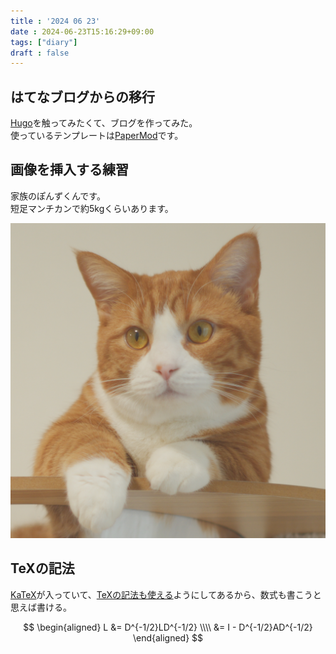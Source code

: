 ```yaml
---
title : '2024 06 23'
date : 2024-06-23T15:16:29+09:00
tags: ["diary"]
draft : false
---
```



## はてなブログからの移行

[Hugo](https://gohugo.io/)を触ってみたくて、ブログを作ってみた。\
使っているテンプレートは[PaperMod](https://adityatelange.github.io/hugo-PaperMod/)です。


## 画像を挿入する練習

家族のぽんずくんです。\
短足マンチカンで約5kgくらいあります。

![家族](DSC03316.JPG)


## TeXの記法

[KaTeX](https://katex.org/)が入っていて、[TeXの記法も使える](https://adityatelange.github.io/hugo-PaperMod/posts/math-typesetting/)ようにしてあるから、数式も書こうと思えば書ける。

$$
\begin{aligned}
    L &= D^{-1/2}LD^{-1/2} \\\\
      &= I - D^{-1/2}AD^{-1/2}
\end{aligned}
$$
